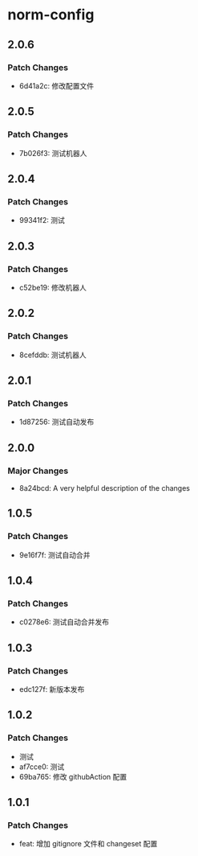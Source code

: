# norm-config

## 2.0.6

### Patch Changes

- 6d41a2c: 修改配置文件

## 2.0.5

### Patch Changes

- 7b026f3: 测试机器人

## 2.0.4

### Patch Changes

- 99341f2: 测试

## 2.0.3

### Patch Changes

- c52be19: 修改机器人

## 2.0.2

### Patch Changes

- 8cefddb: 测试机器人

## 2.0.1

### Patch Changes

- 1d87256: 测试自动发布

## 2.0.0

### Major Changes

- 8a24bcd: A very helpful description of the changes

## 1.0.5

### Patch Changes

- 9e16f7f: 测试自动合并

## 1.0.4

### Patch Changes

- c0278e6: 测试自动合并发布

## 1.0.3

### Patch Changes

- edc127f: 新版本发布

## 1.0.2

### Patch Changes

- 测试
- af7cce0: 测试
- 69ba765: 修改 githubAction 配置

## 1.0.1

### Patch Changes

- feat: 增加 gitignore 文件和 changeset 配置
